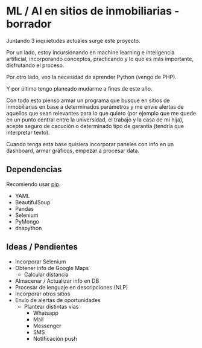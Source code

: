 # ML / AI en sitios de inmobiliarias - borrador
Juntando 3 inquietudes actuales surge este proyecto.

Por un lado, estoy incursionando en machine learning e inteligencia artificial, incorporando conceptos, practicando y lo que es más importante, disfrutando el proceso.

Por otro lado, veo la necesidad de aprender Python (vengo de PHP).

Y por último tengo planeado mudarme a fines de este año.

Con todo esto pienso armar un programa que busque en sitios de inmobiliarias en base a determinados parámetros y me envie alertas de aquellos que sean relevantes para lo que quiero (por ejemplo que me quede en un punto central entre la universidad, el trabajo y la casa de mi hija), acepte seguro de cacución o determinado tipo de garantía (tendría que interpretar texto).

Cuando tenga esta base quisiera incorporar paneles con info en un dashboard, armar gráficos, empezar a procesar data.

## Dependencias
Recomiendo usar [pip](https://pip.pypa.io/en/stable/installing/).

- YAML
- BeautifulSoup
- Pandas
- Selenium
- PyMongo
- dnspython

## Ideas / Pendientes
- Incorporar Selenium
- Obtener info de Google Maps
  - Calcular distancia
- Almacenar / Actualizar info en DB
- Procesar de lenguaje en descripciones (NLP)
- Incorporar otros sitios
- Envío de alertas de oportunidades
  - Plantear distintas vías
    - Whatsapp
    - Mail
    - Messenger
    - SMS
    - Notificación push